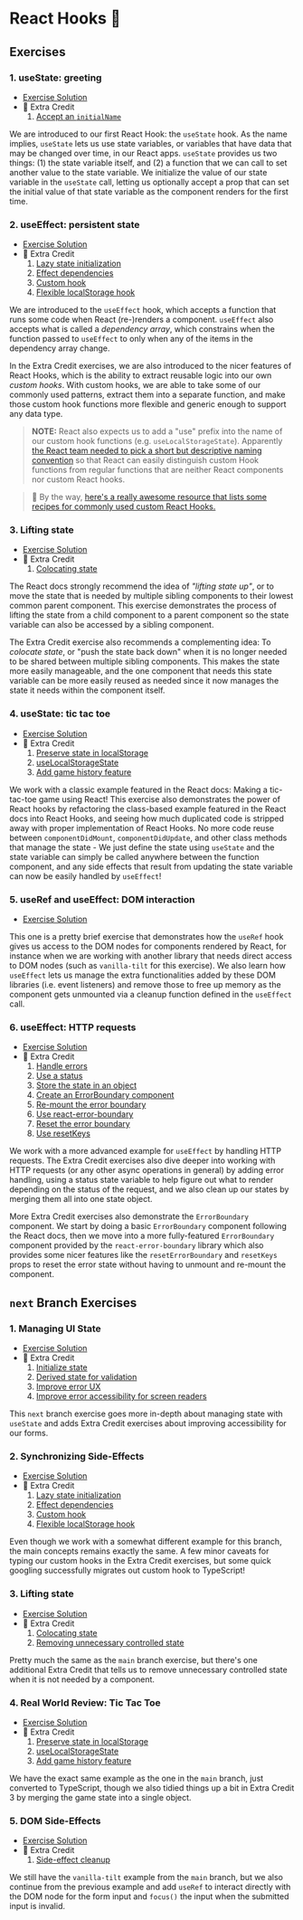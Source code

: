 # React Hooks 🎣

## Exercises

### 1. useState: greeting

- [Exercise Solution](exercises/01.js)
- 💯 Extra Credit
  1. [Accept an `initialName`](exercises/01.extra-1.js)

We are introduced to our first React Hook: the `useState` hook. As the name implies, `useState` lets us use state variables, or variables that have data that may be changed over time, in our React apps. `useState` provides us two things: (1) the state variable itself, and (2) a function that we can call to set another value to the state variable. We initialize the value of our state variable in the `useState` call, letting us optionally accept a prop that can set the initial value of that state variable as the component renders for the first time.

### 2. useEffect: persistent state

- [Exercise Solution](exercises/02.js)
- 💯 Extra Credit
  1. [Lazy state initialization](exercises/02.extra-1.js)
  2. [Effect dependencies](exercises/02.extra-2.js)
  3. [Custom hook](exercises/02.extra-3.js)
  4. [Flexible localStorage hook](exercises/02.extra-4.js)

We are introduced to the `useEffect` hook, which accepts a function that runs some code when React (re-)renders a component. `useEffect` also accepts what is called a _dependency array_, which constrains when the function passed to `useEffect` to only when any of the items in the dependency array change.

In the Extra Credit exercises, we are also introduced to the nicer features of React Hooks, which is the ability to extract reusable logic into our own _custom hooks_. With custom hooks, we are able to take some of our commonly used patterns, extract them into a separate function, and make those custom hook functions more flexible and generic enough to support any data type.

> **NOTE:** React also expects us to add a "use" prefix into the name of our custom hook functions (e.g. `useLocalStorageState`). Apparently [the React team needed to pick a short but descriptive naming convention](https://github.com/facebook/react/issues/15227#issuecomment-477413391) so that React can easily distinguish custom Hook functions from regular functions that are neither React components nor custom React hooks.

> 📜 By the way, [here's a really awesome resource that lists some recipes for commonly used custom React Hooks.](https://usehooks.com/)

### 3. Lifting state

- [Exercise Solution](exercises/03.js)
- 💯 Extra Credit
  1. [Colocating state](exercises/03.extra-1.js)

The React docs strongly recommend the idea of _"lifting state up"_, or to move the state that is needed by multiple sibling components to their lowest common parent component. This exercise demonstrates the process of lifting the state from a child component to a parent component so the state variable can also be accessed by a sibling component.

The Extra Credit exercise also recommends a complementing idea: To _colocate state_, or "push the state back down" when it is no longer needed to be shared between multiple sibling components. This makes the state more easily manageable, and the one component that needs this state variable can be more easily reused as needed since it now manages the state it needs within the component itself.

### 4. useState: tic tac toe

- [Exercise Solution](exercises/04.js)
- 💯 Extra Credit
  1. [Preserve state in localStorage](exercises/04.extra-1.js)
  2. [useLocalStorageState](exercises/04.extra-2.js)
  3. [Add game history feature](exercises/04.extra-3.js)

We work with a classic example featured in the React docs: Making a tic-tac-toe game using React! This exercise also demonstrates the power of React hooks by refactoring the class-based example featured in the React docs into React Hooks, and seeing how much duplicated code is stripped away with proper implementation of React Hooks. No more code reuse between `componentDidMount`, `componentDidUpdate`, and other class methods that manage the state - We just define the state using `useState` and the state variable can simply be called anywhere between the function component, and any side effects that result from updating the state variable can now be easily handled by `useEffect`!

### 5. useRef and useEffect: DOM interaction

- [Exercise Solution](exercises/05.js)

This one is a pretty brief exercise that demonstrates how the `useRef` hook gives us access to the DOM nodes for components rendered by React, for instance when we are working with another library that needs direct access to DOM nodes (such as `vanilla-tilt` for this exercise). We also learn how `useEffect` lets us manage the extra functionalities added by these DOM libraries (i.e. event listeners) and remove those to free up memory as the component gets unmounted via a cleanup function defined in the `useEffect` call.

### 6. useEffect: HTTP requests

- [Exercise Solution](exercises/06.js)
- 💯 Extra Credit
  1. [Handle errors](exercises/06.extra-1.js)
  2. [Use a status](exercises/06.extra-2.js)
  3. [Store the state in an object](exercises/06.extra-3.js)
  4. [Create an ErrorBoundary component](exercises/06.extra-4.js)
  5. [Re-mount the error boundary](exercises/06.extra-5.js)
  6. [Use react-error-boundary](exercises/06.extra-6.js)
  7. [Reset the error boundary](exercises/06.extra-7.js)
  8. [Use resetKeys](exercises/06.extra-8.js)

We work with a more advanced example for `useEffect` by handling HTTP requests. The Extra Credit exercises also dive deeper into working with HTTP requests (or any other async operations in general) by adding error handling, using a status state variable to help figure out what to render depending on the status of the request, and we also clean up our states by merging them all into one state object.

More Extra Credit exercises also demonstrate the `ErrorBoundary` component. We start by doing a basic `ErrorBoundary` component following the React docs, then we move into a more fully-featured `ErrorBoundary` component provided by the `react-error-boundary` library which also provides some nicer features like the `resetErrorBoundary` and `resetKeys` props to reset the error state without having to unmount and re-mount the component.

## `next` Branch Exercises

### 1. Managing UI State

- [Exercise Solution](next/01.tsx)
- 💯 Extra Credit
  1. [Initialize state](next/01.extra-1.tsx)
  2. [Derived state for validation](next/01.extra-2.tsx)
  3. [Improve error UX](next/01.extra-3.tsx)
  4. [Improve error accessibility for screen readers](next/01.extra-4.tsx)

This `next` branch exercise goes more in-depth about managing state with `useState` and adds Extra Credit exercises about improving accessibility for our forms.

### 2. Synchronizing Side-Effects

- [Exercise Solution](next/02.tsx)
- 💯 Extra Credit
  1. [Lazy state initialization](next/02.extra-1.tsx)
  2. [Effect dependencies](next/02.extra-2.tsx)
  3. [Custom hook](next/02.extra-3.tsx)
  4. [Flexible localStorage hook](next/02.extra-4.tsx)

Even though we work with a somewhat different example for this branch, the main concepts remains exactly the same. A few minor caveats for typing our custom hooks in the Extra Credit exercises, but some quick googling successfully migrates out custom hook to TypeScript!

### 3. Lifting state

- [Exercise Solution](next/03.tsx)
- 💯 Extra Credit
  1. [Colocating state](next/03.extra-1.tsx)
  2. [Removing unnecessary controlled state](next/03.extra-2.tsx)

Pretty much the same as the `main` branch exercise, but there's one additional Extra Credit that tells us to remove unnecessary controlled state when it is not needed by a component.

### 4. Real World Review: Tic Tac Toe

- [Exercise Solution](next/04.tsx)
- 💯 Extra Credit
  1. [Preserve state in localStorage](next/04.extra-1.tsx)
  2. [useLocalStorageState](next/04.extra-2.tsx)
  3. [Add game history feature](next/04.extra-3.tsx)

We have the exact same example as the one in the `main` branch, just converted to TypeScript, though we also tidied things up a bit in Extra Credit 3 by merging the game state into a single object.

### 5. DOM Side-Effects

- [Exercise Solution](next/05.tsx)
- 💯 Extra Credit
  1. [Side-effect cleanup](next/05.extra-1.tsx)

We still have the `vanilla-tilt` example from the `main` branch, but we also continue from the previous example and add `useRef` to interact directly with the DOM node for the form input and `focus()` the input when the submitted input is invalid.
